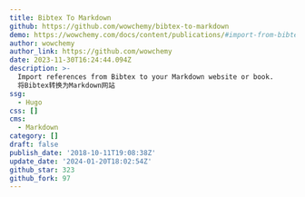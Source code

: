 ```yaml
---
title: Bibtex To Markdown
github: https://github.com/wowchemy/bibtex-to-markdown
demo: https://wowchemy.com/docs/content/publications/#import-from-bibtex
author: wowchemy
author_link: https://github.com/wowchemy
date: 2023-11-30T16:24:44.094Z
description: >-
  Import references from Bibtex to your Markdown website or book.
  将Bibtex转换为Markdown网站
ssg:
  - Hugo
css: []
cms:
  - Markdown
category: []
draft: false
publish_date: '2018-10-11T19:08:38Z'
update_date: '2024-01-20T18:02:54Z'
github_star: 323
github_fork: 97
---
```

